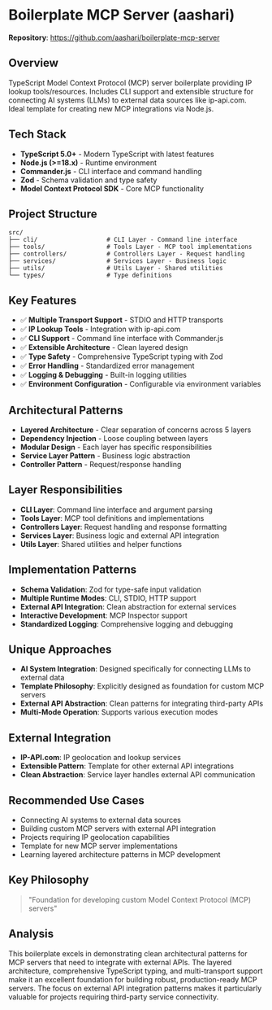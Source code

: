 # Boilerplate MCP Server (aashari)

**Repository**: https://github.com/aashari/boilerplate-mcp-server

## Overview
TypeScript Model Context Protocol (MCP) server boilerplate providing IP lookup tools/resources. Includes CLI support and extensible structure for connecting AI systems (LLMs) to external data sources like ip-api.com. Ideal template for creating new MCP integrations via Node.js.

## Tech Stack
- **TypeScript 5.0+** - Modern TypeScript with latest features
- **Node.js (>=18.x)** - Runtime environment
- **Commander.js** - CLI interface and command handling
- **Zod** - Schema validation and type safety
- **Model Context Protocol SDK** - Core MCP functionality

## Project Structure
```
src/
├── cli/                   # CLI Layer - Command line interface
├── tools/                 # Tools Layer - MCP tool implementations
├── controllers/           # Controllers Layer - Request handling
├── services/              # Services Layer - Business logic
├── utils/                 # Utils Layer - Shared utilities
└── types/                 # Type definitions
```

## Key Features
- ✅ **Multiple Transport Support** - STDIO and HTTP transports
- ✅ **IP Lookup Tools** - Integration with ip-api.com
- ✅ **CLI Support** - Command line interface with Commander.js
- ✅ **Extensible Architecture** - Clean layered design
- ✅ **Type Safety** - Comprehensive TypeScript typing with Zod
- ✅ **Error Handling** - Standardized error management
- ✅ **Logging & Debugging** - Built-in logging utilities
- ✅ **Environment Configuration** - Configurable via environment variables

## Architectural Patterns
- **Layered Architecture** - Clear separation of concerns across 5 layers
- **Dependency Injection** - Loose coupling between layers
- **Modular Design** - Each layer has specific responsibilities
- **Service Layer Pattern** - Business logic abstraction
- **Controller Pattern** - Request/response handling

## Layer Responsibilities
- **CLI Layer**: Command line interface and argument parsing
- **Tools Layer**: MCP tool definitions and implementations
- **Controllers Layer**: Request handling and response formatting
- **Services Layer**: Business logic and external API integration
- **Utils Layer**: Shared utilities and helper functions

## Implementation Patterns
- **Schema Validation**: Zod for type-safe input validation
- **Multiple Runtime Modes**: CLI, STDIO, HTTP support
- **External API Integration**: Clean abstraction for external services
- **Interactive Development**: MCP Inspector support
- **Standardized Logging**: Comprehensive logging and debugging

## Unique Approaches
- **AI System Integration**: Designed specifically for connecting LLMs to external data
- **Template Philosophy**: Explicitly designed as foundation for custom MCP servers
- **External API Abstraction**: Clean patterns for integrating third-party APIs
- **Multi-Mode Operation**: Supports various execution modes

## External Integration
- **IP-API.com**: IP geolocation and lookup services
- **Extensible Pattern**: Template for other external API integrations
- **Clean Abstraction**: Service layer handles external API communication

## Recommended Use Cases
- Connecting AI systems to external data sources
- Building custom MCP servers with external API integration
- Projects requiring IP geolocation capabilities
- Template for new MCP server implementations
- Learning layered architecture patterns in MCP development

## Key Philosophy
> "Foundation for developing custom Model Context Protocol (MCP) servers"

## Analysis
This boilerplate excels in demonstrating clean architectural patterns for MCP servers that need to integrate with external APIs. The layered architecture, comprehensive TypeScript typing, and multi-transport support make it an excellent foundation for building robust, production-ready MCP servers. The focus on external API integration patterns makes it particularly valuable for projects requiring third-party service connectivity.